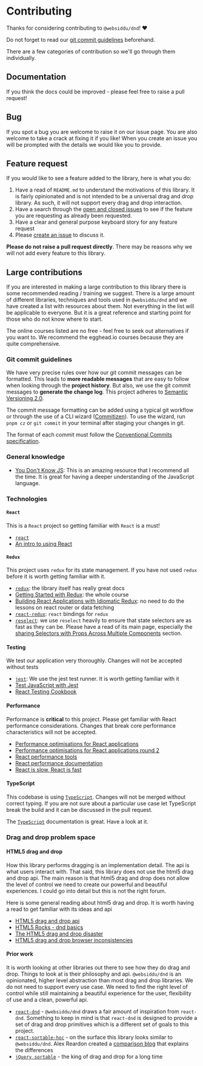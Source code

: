 # Contributing

Thanks for considering contributing to `@websiddu/dnd`! ❤️

Do not forget to read our [git commit guidelines](#-git-commit-guidelines) beforehand.

There are a few categories of contribution so we'll go through them individually.

## Documentation

If you think the docs could be improved - please feel free to raise a pull request!

## Bug

If you spot a bug you are welcome to raise it on our issue page. You are also welcome to take a crack at fixing it if you like! When you create an issue you will be prompted with the details we would like you to provide.

## Feature request

If you would like to see a feature added to the library, here is what you do:

1.  Have a read of `README.md` to understand the motivations of this library. It is fairly opinionated and is not intended to be a universal drag and drop library. As such, it will not support every drag and drop interaction.
2.  Have a search through the [open and closed issues](https://github.com/websiddu/dnd/issues?utf8=%E2%9C%93&q=is%3Aissue) to see if the feature you are requesting as already been requested.
3.  Have a clear and general purpose keyboard story for any feature request
4.  Please [create an issue](https://github.com/websiddu/dnd/issues/new) to discuss it.

**Please do not raise a pull request directly**. There may be reasons why we will not add every feature to this library.

## Large contributions

If you are interested in making a large contribution to this library there is some recommended reading / training we suggest. There is a large amount of different libraries, techniques and tools used in `@websiddu/dnd` and we have created a list with resources about them. Not everything in the list will be applicable to everyone. But it is a great reference and starting point for those who do not know where to start.

The online courses listed are no free - feel free to seek out alternatives if you want to. We recommend the egghead.io courses because they are quite comprehensive.

### Git commit guidelines

We have very precise rules over how our git commit messages can be formatted. This leads to **more readable messages** that are easy to follow when looking through the **project history**. But also, we use the git commit messages to **generate the change log**. This project adheres to [Semantic Versioning 2.0](http://semver.org/).

The commit message formatting can be added using a typical git workflow or through the use of a CLI
wizard ([Commitizen](https://github.com/commitizen/cz-cli)). To use the wizard, run `pnpm cz` or `git commit` in your terminal after staging your changes in git.

The format of each commit must follow the [Conventional Commits specification](https://www.conventionalcommits.org/en/v1.0.0/).

### General knowledge

- [You Don't Know JS](https://github.com/getify/You-Dont-Know-JS): This is an amazing resource that I recommend all the time. It is great for having a deeper understanding of the JavaScript language.

### Technologies

#### `React`

This is a `React` project so getting familiar with `React` is a must!

- [`react`](https://facebook.github.io/react/)
- [An intro to using React](https://egghead.io/courses/start-using-react-to-build-web-applications)

#### `Redux`

This project uses `redux` for its state management. If you have not used `redux` before it is worth getting familiar with it.

- [`redux`](http://redux.js.org/docs/introduction/): the library itself has really great docs
- [Getting Started with Redux](https://egghead.io/courses/getting-started-with-redux): the whole course
- [Building React Applications with Idiomatic Redux](https://egghead.io/courses/building-react-applications-with-idiomatic-redux): no need to do the lessons on react router or data fetching
- [`react-redux`](https://github.com/reactjs/react-redux): `react` bindings for `redux`
- [`reselect`](https://github.com/reactjs/reselect): we use `reselect` heavily to ensure that state selectors are as fast as they can be. Please have a read of its main page, especially the [sharing Selectors with Props Across Multiple Components](https://github.com/reactjs/reselect#sharing-selectors-with-props-across-multiple-components) section.

#### Testing

We test our application very thoroughly. Changes will not be accepted without tests

- [`jest`](https://facebook.github.io/jest/): We use the jest test runner. It is worth getting familiar with it
- [Test JavaScript with Jest](https://egghead.io/lessons/javascript-test-javascript-with-jest)
- [React Testing Cookbook](https://egghead.io/courses/react-testing-cookbook)

#### Performance

Performance is **critical** to this project. Please get familiar with React performance considerations. Changes that break core performance characteristics will not be accepted.

- [Performance optimisations for React applications](https://medium.com/@alexandereardon/performance-optimisations-for-react-applications-b453c597b191)
- [Performance optimisations for React applications round 2](https://medium.com/@alexandereardon/performance-optimisations-for-react-applications-round-2-2042e5c9af97)
- [React performance tools](https://facebook.github.io/react/docs/perf.html)
- [React performance documentation](https://facebook.github.io/react/docs/optimizing-performance.html)
- [React is slow, React is fast](https://marmelab.com/blog/2017/02/06/react-is-slow-react-is-fast.html)

#### TypeScript

This codebase is using [`TypeScript`](https://www.typescriptlang.org/). Changes will not be merged without correct typing. If you are not sure about a particular use case let TypeScript break the build and it can be discussed in the pull request.

The [`TypeScript`](https://www.typescriptlang.org/docs/handbook/intro.html) documentation is great. Have a look at it.

### Drag and drop problem space

#### HTML5 drag and drop

How this library performs dragging is an implementation detail. The api is what users interact with. That said, this library does not use the html5 drag and drop api. The main reason is that html5 drag and drop does not allow the level of control we need to create our powerful and beautiful experiences. I could go into detail but this is not the right forum.

Here is some general reading about html5 drag and drop. It is worth having a read to get familiar with its ideas and api

- [HTML5 drag and drop api](https://developer.mozilla.org/en-US/docs/Web/API/HTML_Drag_and_Drop_API)
- [HTML5 Rocks - dnd basics](https://www.html5rocks.com/en/tutorials/dnd/basics/)
- [The HTML5 drag and drop disaster](https://www.quirksmode.org/blog/archives/2009/09/the_html5_drag.html)
- [HTML5 drag and drop browser inconsistencies](http://mereskin.github.io/dnd/)

#### Prior work

It is worth looking at other libraries out there to see how they do drag and drop. Things to look at is their philosophy and api. `@websiddu/dnd` is an opinionated, higher level abstraction than most drag and drop libraries. We do not need to support every use case. We need to find the right level of control while still maintaining a beautiful experience for the user, flexibility of use and a clean, powerful api.

- [`react-dnd`](https://react-dnd.github.io/react-dnd/) - `@websiddu/dnd` draws a fair amount of inspiration from `react-dnd`. Something to keep in mind is that `react-dnd` is designed to provide a set of drag and drop primitives which is a different set of goals to this project.
- [`react-sortable-hoc`](https://github.com/clauderic/react-sortable-hoc/) - on the surface this library looks similar to `@websiddu/dnd`. Alex Reardon created a [comparison blog](https://medium.com/@alexandereardon/thanks-for-reaching-out-dimitar-nestorov-8c0bf9abe19) that explains the differences
- [`jQuery sortable`](http://jqueryui.com/sortable/) - the king of drag and drop for a long time
